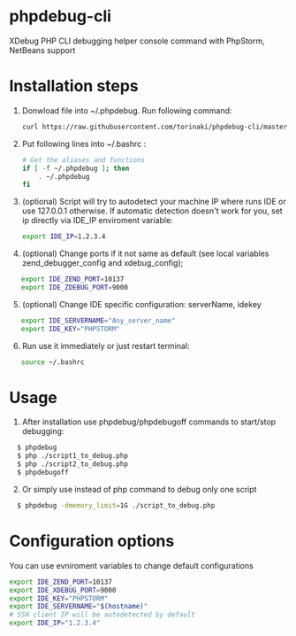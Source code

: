 # phpdebug-cli
XDebug PHP CLI debugging helper console command with PhpStorm, NetBeans support

# Installation steps
1. Donwload file into ~/.phpdebug. Run following command:
   ```bash
   curl https://raw.githubusercontent.com/torinaki/phpdebug-cli/master/phpdebug.sh > ~/.phpdebug
   ```
2. Put following lines into ~/.bashrc :
   ```bash
   # Get the aliases and functions
   if [ -f ~/.phpdebug ]; then
       . ~/.phpdebug
   fi
   ```
3. (optional) Script will try to autodetect your machine IP where runs IDE or use 127.0.0.1 otherwise.
   If automatic detection doesn't work for you, set ip directly via IDE_IP enviroment variable:
   ```bash
   export IDE_IP=1.2.3.4
   ```
4. (optional) Change ports if it not same as default (see local variables zend_debugger_config and xdebug_config);
```bash
   export IDE_ZEND_PORT=10137
   export IDE_ZDEBUG_PORT=9000
   ```
5. (optional) Change IDE specific configuration: serverName, idekey
```bash
   export IDE_SERVERNAME="Any_server_name"
   export IDE_KEY="PHPSTORM"
   ```
6. Run use it immediately or just restart terminal: 
```bash
   source ~/.bashrc
```

# Usage
1. After installation use phpdebug/phpdebugoff commands to start/stop debugging:
```bash
  $ phpdebug
  $ php ./script1_to_debug.php
  $ php ./script2_to_debug.php
  $ phpdebugoff
  ```
2. Or simply use instead of php command to debug only one script
```bash
  $ phpdebug -dmemory_limit=1G ./script_to_debug.php
  ```
  
# Configuration options
You can use evniroment variables to change default configurations
```bash
export IDE_ZEND_PORT=10137
export IDE_XDEBUG_PORT=9000
export IDE_KEY="PHPSTORM"
export IDE_SERVERNAME="$(hostname)"
# SSH client IP will be autodetected by default
export IDE_IP="1.2.3.4" 
```
